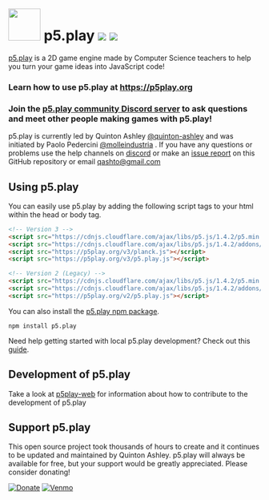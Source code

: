 # <img src="https://p5play.org/logo.svg" width="64"> p5.play ![](https://img.shields.io/github/package-json/v/molleindustria/p5.play) ![](https://img.shields.io/github/license/molleindustria/p5.play)

[p5.play][] is a 2D game engine made by Computer Science teachers to help you turn your game ideas into JavaScript code!

### Learn how to use p5.play at https://p5play.org

### Join the [p5.play community Discord server](https://discord.gg/3UTbqUgmPF) to ask questions and meet other people making games with p5.play!

p5.play is currently led by Quinton Ashley [@quinton-ashley][] and was initiated by Paolo Pedercini [@molleindustria][] . If you have any questions or problems use the help channels on [discord](https://discord.gg/3UTbqUgmPF) or make an [issue report][] on this GitHub repository or email <qashto@gmail.com>

## Using p5.play

You can easily use p5.play by adding the following script tags to your html within the head or body tag.

```html
<!-- Version 3 -->
<script src="https://cdnjs.cloudflare.com/ajax/libs/p5.js/1.4.2/p5.min.js"></script>
<script src="https://cdnjs.cloudflare.com/ajax/libs/p5.js/1.4.2/addons/p5.sound.min.js"></script>
<script src="https://p5play.org/v3/planck.js"></script>
<script src="https://p5play.org/v3/p5.play.js"></script>
```

```html
<!-- Version 2 (Legacy) -->
<script src="https://cdnjs.cloudflare.com/ajax/libs/p5.js/1.4.2/p5.min.js"></script>
<script src="https://cdnjs.cloudflare.com/ajax/libs/p5.js/1.4.2/addons/p5.sound.min.js"></script>
<script src="https://p5play.org/v2/p5.play.js"></script>
```

You can also install the [p5.play npm package][].

```
npm install p5.play
```

Need help getting started with local p5.play development? Check out this [guide](https://github.com/molleindustria/p5.play/wiki/Get-Started).

## Development of p5.play

Take a look at [p5play-web][] for information about how to contribute to the development of p5.play

## Support p5.play

This open source project took thousands of hours to create and it continues to be updated and maintained by Quinton Ashley. p5.play will always be available for free, but your support would be greatly appreciated. Please consider donating!

[![Donate](https://img.shields.io/badge/PayPal-@qashto-green.svg)](https://paypal.me/qashto) [![Venmo](https://img.shields.io/badge/Venmo-@Quinton--Ashley-blue.svg)](https://venmo.com/Quinton-Ashley)

[p5.play]: https://molleindustria.github.io/p5.play/
[p5.js]: https://p5js.org
[p5play.molleindustria.org]: https://molleindustria.github.io/p5.play/
[p5.play library]: https://molleindustria.github.io/p5.play/lib/p5.play.js
[p5.play npm package]: https://www.npmjs.com/package/p5.play
[p5.play website]: https://molleindustria.github.io/p5.play/
[documentation]: https://p5play.molleindustria.org/p5.play/docs/
[example projects]: https://molleindustria.github.io/p5.play/examples
[p5.play version 3]: https://github.com/molleindustria/p5.play/wiki/p5.play-Version-3
[try it out today!]: https://editor.p5js.org/quinton-ashley/sketches/szN_XdV5O
[issue report]: https://github.com/molleindustria/p5.play/issues
[gh-pages branch]: https://github.com/molleindustria/p5.play/tree/gh-pages
[@quinton-ashley]: https://github.com/quinton-ashley
[@molleindustria]: https://github.com/molleindustria
[version 3]: https://github.com/molleindustria/p5.play/wiki/p5.play-Version-3
[p5play-web]: https://github.com/quinton-ashley/p5play-web
